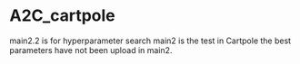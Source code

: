 # A2C_cartpole
main2.2 is for hyperparameter search
main2 is the test in Cartpole
the best parameters have not been upload in main2.
